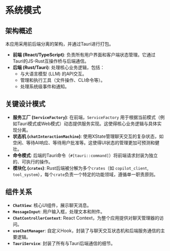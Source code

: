 # 系统模式

## 架构概述

本应用采用前后端分离的架构，并通过Tauri进行打包。

- **前端 (React/TypeScript)**: 负责所有用户界面和客户端状态管理。它通过Tauri的JS-Rust互操作桥与后端通信。
- **后端 (Rust/Tauri)**: 处理核心业务逻辑，包括：
  - 与大语言模型 (LLM) 的API交互。
  - 管理和执行工具（文件操作、CLI命令等）。
  - 处理系统级事件和通知。

## 关键设计模式

- **服务工厂 (`ServiceFactory`)**: 在前端，`ServiceFactory` 用于根据当前模式（例如Tauri模式或Web模式）动态提供服务实现。这使得核心业务逻辑与具体实现分离。
- **状态机 (`chatInteractionMachine`)**: 使用XState管理聊天交互的复杂状态，如空闲、等待AI响应、等待用户批准等。这使得UI状态的管理更加可预测和健壮。
- **命令模式**: 后端的Tauri命令（`#[tauri::command]`）将前端请求封装为独立的、可执行的操作。
- **模块化 (`crates`)**: Rust后端被分解为多个`crates`（如 `copilot_client`, `tool_system`），每个`crate`负责一个特定的功能领域，遵循单一职责原则。

## 组件关系

- **`ChatView`**: 核心UI组件，展示聊天消息。
- **`MessageInput`**: 用户输入框，处理文本和附件。
- **`ChatControllerContext`**: React Context，为整个应用提供对聊天管理器的访问。
- **`useChatManager`**: 自定义Hook，封装了与聊天交互状态机和后端服务通信的主要逻辑。
- **`TauriService`**: 封装了所有与Tauri后端通信的细节。
